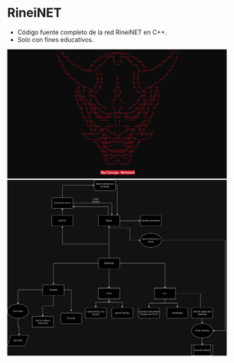 # RineiNET
- Código fuente completo de la red RineiNET en C++.
- Solo con fines educativos.

<img src="./img/Marlborge.png" />
<img src="./img/Marlborge.drawio.png" />
